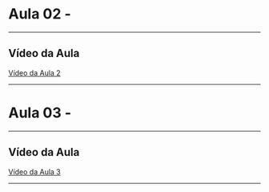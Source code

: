 # Aula 02 - 

---

## Vídeo da Aula
[Vídeo da Aula 2](https://drive.google.com/file/d/1TWP-IhQGotDVZyIT7c9d3dgsyjPl39T7/view)

---




# Aula 03 - 

---

## Vídeo da Aula
[Vídeo da Aula 3](https://drive.google.com/file/d/1QlrsczjBR5ApRrof4NLMKRfUdPac2RlQ/view)

---